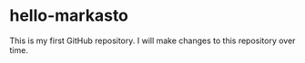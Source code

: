 # hello-markasto
This is my first GitHub repository. I will make changes to this repository over time.
